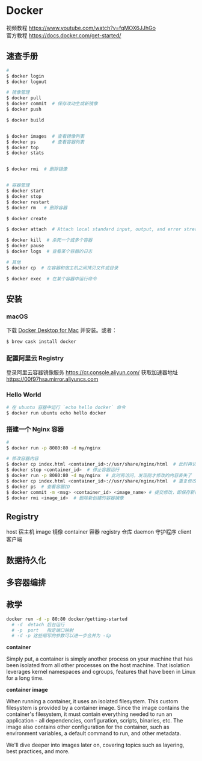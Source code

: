 # Docker

视频教程 https://www.youtube.com/watch?v=fqMOX6JJhGo  
官方教程 https://docs.docker.com/get-started/


## 速查手册

```bash
#
$ docker login
$ docker logout

# 镜像管理
$ docker pull
$ docker commit  # 保存改动生成新镜像
$ docker push

$ docker build


$ docker images  # 查看镜像列表
$ docker ps      # 查看容器列表
$ docker top
$ docker stats


$ docker rmi  # 删除镜像


# 容器管理
$ docker start
$ docker stop
$ docker restart
$ docker rm   # 删除容器

$ docker create

$ docker attach  # Attach local standard input, output, and error streams to a running container

$ docker kill  # 杀死一个或多个容器
$ docker pause
$ docker logs  # 查看某个容器的日志

# 其他
$ docker cp  # 在容器和宿主机之间拷贝文件或目录

$ docker exec  # 在某个容器中运行命令
```


## 安装

### macOS

下载 [Docker Desktop for Mac](https://hub.docker.com/editions/community/docker-ce-desktop-mac) 并安装。或者：

```bash
$ brew cask install docker
```

### 配置阿里云 Registry

登录阿里云容器镜像服务 https://cr.console.aliyun.com/ 获取加速器地址 https://00f97hsa.mirror.aliyuncs.com

### Hello World

```bash
# 在 ubuntu 容器中运行 `echo hello docker` 命令
$ docker run ubuntu echo hello docker
```

### 搭建一个 Nginx 容器

```bash
# 
$ docker run -p 8080:80 -d my/nginx

# 修改容器内容
$ docker cp index.html <container_id>://usr/share/nginx/html  # 此时再访问能看到修改效果
$ docker stop <container_id>  # 停止容器运行
$ docker run -p 8080:80 -d my/nginx  # 此时再访问，发现刚才修改的内容丢失了
$ docker cp index.html <container_id>://usr/share/nginx/html  # 重复修改动作
$ docker ps  # 查看容器ID
$ docker commit -m <msg> <container_id> <image_name> # 提交修改，即保存新的容器镜像状态
$ docker rmi <image_id>  # 删除新创建的容器镜像
```




## Registry

host 宿主机  image 镜像  container 容器  registry 仓库  daemon 守护程序  client 客户端



## 数据持久化



## 多容器编排



## 教学



```bash
docker run -d -p 80:80 docker/getting-started
  # -d  detach 后台运行
  # -p  port   指定端口映射
  # -d -p 这些缩写的参数可以进一步合并为 -dp
```

**container**

Simply put, a container is simply another process on your machine that has been isolated from all other processes on the host machine. That isolation leverages kernel namespaces and cgroups, features that have been in Linux for a long time.

**container image**

When running a container, it uses an isolated filesystem. This custom filesystem is provided by a container image. Since the image contains the container's filesystem, it must contain everything needed to run an application - all dependencies, configuration, scripts, binaries, etc. The image also contains other configuration for the container, such as environment variables, a default command to run, and other metadata.

We'll dive deeper into images later on, covering topics such as layering, best practices, and more.









